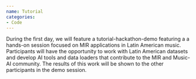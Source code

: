 ```yaml
---
name: Tutorial
categories:
- Code
---
```


During the first day, we will feature a tutorial-hackathon-demo featuring a a
hands-on session focused on MIR applications in Latin American music.
Participants will have the opportunity to work with Latin American datasets and
develop AI tools and data loaders that contribute to the MIR and Music-AI
community. The results of this work will be shown to the other participants in
the demo session.
